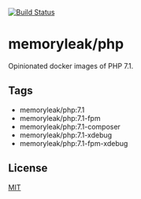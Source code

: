[![Build Status](https://travis-ci.org/memoryleak/docker-image-php.svg?branch=master)](https://travis-ci.org/memoryleak/docker-image-php)

# memoryleak/php
Opinionated docker images of PHP 7.1.

## Tags
* memoryleak/php:7.1
* memoryleak/php:7.1-fpm
* memoryleak/php:7.1-composer
* memoryleak/php:7.1-xdebug
* memoryleak/php:7.1-fpm-xdebug

## License
[MIT](https://choosealicense.com/licenses/mit/)